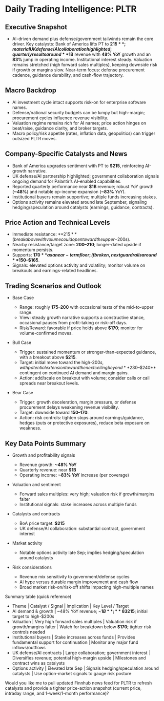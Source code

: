 # Daily Trading Intelligence: PLTR

## Executive Snapshot
- AI-driven demand plus defense/government tailwinds remain the core driver. Key catalysts: Bank of America lifts PT to **$215**; material UK defense/AI collaboration highlighted; quarterly results around **$1B** revenue with **48% YoY** growth and an **83%** jump in operating income. Institutional interest steady. Valuation remains stretched (high forward sales multiples), keeping downside risk if growth or margins slow. Near-term focus: defense procurement cadence, guidance durability, and cash-flow trajectory.

## Macro Backdrop
- AI investment cycle intact supports risk-on for enterprise software names.
- Defense/national security budgets can be lumpy but high-margin; procurement cycles influence revenue visibility.
- Valuation regime remains rich for AI names; price action hinges on beat/raise, guidance clarity, and broker targets.
- Macro policy/risk appetite (rates, inflation data, geopolitics) can trigger outsized PLTR moves.

## Company-Specific Catalysts and News
- Bank of America upgrades sentiment with PT to **$215**, reinforcing AI-growth narrative.
- UK defense/AI partnership highlighted; government collaboration signals ongoing demand for Palantir’s AI-enabled capabilities.
- Reported quarterly performance near **$1B** revenue; robust YoY growth (**~48%**) and notable op-income expansion (**~83%** YoY).
- Institutional buyers remain supportive; multiple funds increasing stakes.
- Options activity remains elevated around late September, signaling hedging/speculation around catalysts (earnings, guidance, contracts).

## Price Action and Technical Levels
- Immediate resistance: **$215** (break above with volume could open toward the upper-$200s).
- Nearby resistance/target zone: **$200–$210**; longer-dated upside if momentum persists.
- Supports: **$170** as a near-term floor; if broken, next guardrails around **$150–$165**.
- Signals: elevated options activity and volatility; monitor volume on breakouts and earnings-related headlines.

## Trading Scenarios and Outlook

- Base Case
  - Range: roughly **$175–$200** with occasional tests of the mid-to-upper range.
  - View: steady growth narrative supports a constructive stance, occasional pauses from profit-taking or risk-off days.
  - Risk/Reward: favorable if price holds above **$170**; monitor for volume-confirmed moves.

- Bull Case
  - Trigger: sustained momentum or stronger-than-expected guidance, with a breakout above **$215**.
  - Target: initial move toward the high-$200s, with potential extension toward the next ceiling beyond **$230–$240** contingent on continued AI demand and margin gains.
  - Action: add/scale on breakout with volume; consider calls or call spreads near breakout levels.

- Bear Case
  - Trigger: growth deceleration, margin pressure, or defense procurement delays weakening revenue visibility.
  - Target: downside toward **$150–$170**.
  - Action: risk controls: tighten stops around earnings/guidance, hedges (puts or protective exposures), reduce beta exposure on weakness.

## Key Data Points Summary

- Growth and profitability signals
  - Revenue growth: **~48% YoY**
  - Quarterly revenue: near **$1B**
  - Operating income: **~83% YoY** increase (per coverage)

- Valuation and sentiment
  - Forward sales multiples: very high; valuation risk if growth/margins falter
  - Institutional signals: stake increases across multiple funds

- Catalysts and contracts
  - BoA price target: **$215**
  - UK defense/AI collaboration: substantial contract, government interest

- Market activity
  - Notable options activity late Sep; implies hedging/speculation around catalysts

- Risk considerations
  - Revenue mix sensitivity to government/defense cycles
  - AI hype versus durable margin improvement and cash flow
  - Broad market risk-on/risk-off shifts impacting high-multiple names

Summary table (quick reference)
- Theme | Catalyst / Signal | Implication | Key Level / Target
- AI demand & growth | ~48% YoY revenue; ~**$1B**; **83%** op-income rise | Supports durable growth and margin expansion; supports higher multiples | Resistance: **$215**; initial target to high-$200s
- Valuation | Very high forward sales multiples | Valuation risk if growth/margins falter | Watch for breakdown below **$170**; tighter risk controls needed
- Institutional buyers | Stake increases across funds | Provides fundamental support for continuation | Monitor any major fund inflows/outflows
- UK defense/AI contracts | Large collaboration; government interest | Diversifies revenue; potential high-margin upside | Milestones and contract wins as catalysts
- Options activity | Elevated late Sep | Signals hedging/speculation around catalysts | Use option-market signals to gauge risk posture

Would you like me to pull updated Finnhub news feed for PLTR to refresh catalysts and provide a tighter price-action snapshot (current price, intraday range, and 1-week/1-month performance)?
